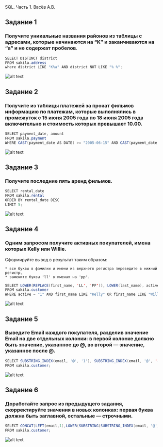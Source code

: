 SQL. Часть 1. Васёв А.В.

## Задание 1
### Получите уникальные названия районов из таблицы с адресами, которые начинаются на “K” и заканчиваются на “a” и не содержат пробелов.

```java
SELECT DISTINCT district
FROM sakila.address
where district LIKE "K%a" AND district NOT LIKE "% %";
```

![alt text](https://github.com/rus42/SQL.Part1/blob/main/Task_1.png)

## Задание 2
### Получите из таблицы платежей за прокат фильмов информацию по платежам, которые выполнялись в промежуток с 15 июня 2005 года по 18 июня 2005 года включительно и стоимость которых превышает 10.00.

```java
SELECT payment_date, amount
FROM sakila.payment
WHERE CAST(payment_date AS DATE) >= "2005-06-15" AND CAST(payment_date AS DATE) <= "2005-06-18" AND amount > "10.00";
```

![alt text](https://github.com/rus42/SQL.Part1/blob/main/Task_2.png)

## Задание 3
### Получите последние пять аренд фильмов.

```java
SELECT rental_date
FROM sakila.rental
ORDER BY rental_date DESC 
LIMIT 5;
```

![alt text](https://github.com/rus42/SQL.Part1/blob/main/Task_3.png)

## Задание 4
### Одним запросом получите активных покупателей, имена которых Kelly или Willie.

Сформируйте вывод в результат таким образом:

    * все буквы в фамилии и имени из верхнего регистра переведите в нижний регистр,
    * замените буквы 'll' в именах на 'pp'.

```java
SELECT LOWER(REPLACE(first_name, 'LL', 'PP')), LOWER(last_name), active
FROM sakila.customer
WHERE active = "1" AND first_name LIKE "Kelly" OR first_name LIKE "Willie";
```

![alt text](https://github.com/rus42/SQL.Part1/blob/main/Task_4.png)

## Задание 5
### Выведите Email каждого покупателя, разделив значение Email на две отдельных колонки: в первой колонке должно быть значение, указанное до @, во второй — значение, указанное после @.

```java
SELECT SUBSTRING_INDEX(email, '@', '1'), SUBSTRING_INDEX(email, '@', '-1')
FROM sakila.customer;
```

![alt text](https://github.com/rus42/SQL.Part1/blob/main/Task_5.png)

## Задание 6
### Доработайте запрос из предыдущего задания, скорректируйте значения в новых колонках: первая буква должна быть заглавной, остальные — строчными.

```java
SELECT CONCAT(LEFT(email,1),LOWER(SUBSTRING(SUBSTRING_INDEX(email, '@', '1'),2))), SUBSTRING_INDEX(email, '@', '-1')
FROM sakila.customer;
```

![alt text](https://github.com/rus42/SQL.Part1/blob/main/Task_6.png)
